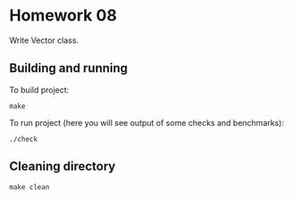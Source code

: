 # Homework 08
Write Vector class.

## Building and running
To build project:
```
make
```

To run project (here you will see output of some checks and benchmarks):
```
./check
```

## Cleaning directory
```
make clean
```
